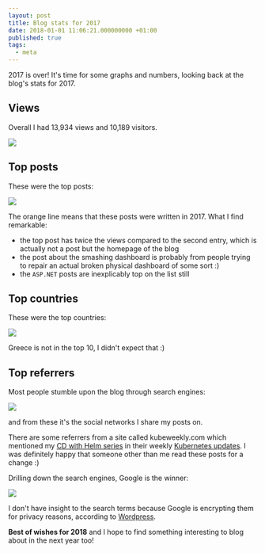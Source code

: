 ```yaml
---
layout: post
title: Blog stats for 2017
date: 2018-01-01 11:06:21.000000000 +01:00
published: true
tags:
  - meta
---
```


2017 is over! It's time for some graphs and numbers, looking back at the blog's
stats for 2017.

## Views

Overall I had 13,934 views and 10,189 visitors.

<img src="{{ site.baseurl }}/assets/2018/01/01/10_31_36-stats-e280b9-ngeor-wordpress-com-e28094-wordpress-com.png" />

## Top posts

These were the top posts:

<img src="{{ site.baseurl }}/assets/2018/01/01/10_37_51-ngeor-wordpress-com-e28094-wordpress-com.png" />

The orange line means that these posts were written in 2017. What I find
remarkable:

<ul>
<li>the top post has twice the views compared to the second entry, which is actually not a post but the homepage of the blog</li>
<li>the post about the smashing dashboard is probably from people trying to repair an actual broken physical dashboard of some sort :)</li>
<li>the <code>ASP.NET</code> posts are inexplicably top on the list still</li>
</ul>

## Top countries

These were the top countries:

<img src="{{ site.baseurl }}/assets/2018/01/01/10_33_07-stats-e280b9-ngeor-wordpress-com-e28094-wordpress-com1.png" />

Greece is not in the top 10, I didn't expect that :)

## Top referrers

Most people stumble upon the blog through search engines:

<img src="{{ site.baseurl }}/assets/2018/01/01/10_39_29-stats-e280b9-ngeor-wordpress-com-e28094-wordpress-com.png" />

and from these it's the social networks I share my posts on.

There are some referrers from a site called kubeweekly.com which mentioned my
<a href="{{ site.baseurl }}/cd-with-helm.html">CD with Helm series</a> in their
weekly <a href="https://kubeweekly.com/kubeweekly-116/">Kubernetes updates</a>.
I was definitely happy that someone other than me read these posts for a change
:)

Drilling down the search engines, Google is the winner:

<img src="{{ site.baseurl }}/assets/2018/01/01/10_40_23-stats-e280b9-ngeor-wordpress-com-e28094-wordpress-com.png" />

I don't have insight to the search terms because Google is encrypting them for
privacy reasons, according to
<a href="https://en.support.wordpress.com/stats/#search-engine-terms">Wordpress</a>.

<strong>Best of wishes for 2018</strong> and I hope to find something
interesting to blog about in the next year too!
